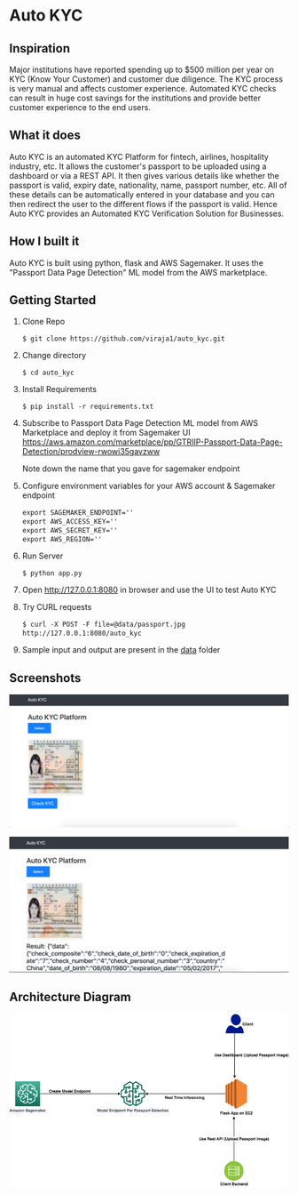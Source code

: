 # Auto KYC

## Inspiration
Major institutions have reported spending up to $500 million per year on KYC (Know Your Customer) and customer due diligence. The KYC process is very manual and affects customer experience. Automated KYC checks can result in huge cost savings for the institutions and provide better customer experience to the end users.

## What it does
Auto KYC is an automated KYC Platform for fintech, airlines, hospitality industry, etc. It allows the customer's passport to be uploaded using a dashboard or via a REST API. It then gives various details like whether the passport is valid, expiry date, nationality, name, passport number, etc. All of these details can be automatically entered in your database and you can then redirect the user to the different flows if the passport is valid. Hence Auto KYC provides an Automated KYC Verification Solution for Businesses.

## How I built it
Auto KYC is built using python, flask and AWS Sagemaker. It uses the "Passport Data Page Detection" ML model from the AWS marketplace.

## Getting Started

1) Clone Repo
    ```
    $ git clone https://github.com/viraja1/auto_kyc.git
    ```
2) Change directory
    ```
    $ cd auto_kyc
    ```

3) Install Requirements
    ```
    $ pip install -r requirements.txt
    ```
 
4) Subscribe to Passport Data Page Detection ML model from AWS Marketplace and deploy it from Sagemaker UI  
   https://aws.amazon.com/marketplace/pp/GTRIIP-Passport-Data-Page-Detection/prodview-rwowi35gavzww
   
   Note down the name that you gave for sagemaker endpoint
   
5) Configure environment variables for your AWS account & Sagemaker endpoint

   ```
   export SAGEMAKER_ENDPOINT=''
   export AWS_ACCESS_KEY=''
   export AWS_SECRET_KEY=''
   export AWS_REGION=''
   ```   
   
6) Run Server
   ```
   $ python app.py
   ``` 
7) Open http://127.0.0.1:8080 in browser and use the UI to test Auto KYC

8) Try CURL requests
   ```
   $ curl -X POST -F file=@data/passport.jpg http://127.0.0.1:8080/auto_kyc
   ```
   
9) Sample input and output are present in the [data](data) folder   

## Screenshots
![](screenshots/auto_kyc_1.png)

![](screenshots/auto_kyc_2.png)

## Architecture Diagram
![](screenshots/architecture_diagram.png)

